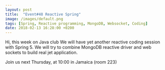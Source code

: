 ```yaml
---
layout: post
title:  "Event#48 Reactive Spring"
image: /images/default.png
tags: [Spring, Reactive programming, MongoDB, Websocket, Coding]
date: 2018-02-13 16:28:00 +0200
---
```


Hi, this week on Java club
We will have yet another reactive coding session with Spring 5. We will try to combine MongoDB reactive driver and web sockets to build real jet application.

Join us next Thursday, at 10:00 in Jamaica (room 223)

